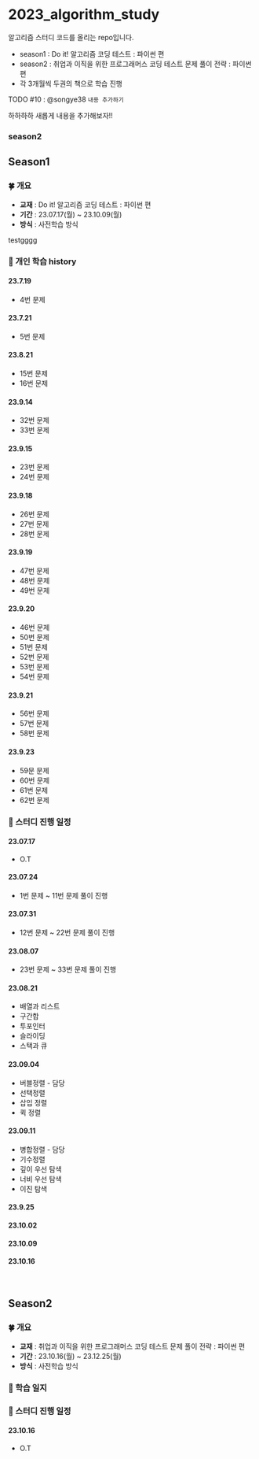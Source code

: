 # 2023_algorithm_study
알고리즘 스터디 코드를 올리는 repo입니다.
- season1 : Do it! 알고리즘 코딩 테스트 : 파이썬 편
- season2 : 취업과 이직을 위한 프로그래머스 코딩 테스트 문제 풀이 전략 : 파이썬 편
- 각 3개월씩 두권의 책으로 학습 진행

TODO #10 : @songye38 `내용 추가하기`

하하하하 새롭게 내용을 추가해보자!!

### season2
## Season1 
### 🍀 개요
- **교재** : Do it! 알고리즘 코딩 테스트 : 파이썬 편
- **기간** : 23.07.17(월) ~ 23.10.09(월)
- **방식** : 사전학습 방식


testgggg
### 🎯 개인 학습 history
#### 23.7.19 
- 4번 문제

#### 23.7.21
- 5번 문제

#### 23.8.21
- 15번 문제
- 16번 문제

#### 23.9.14
- 32번 문제
- 33번 문제

#### 23.9.15
- 23번 문제
- 24번 문제

#### 23.9.18
- 26번 문제
- 27번 문제
- 28번 문제

#### 23.9.19
- 47번 문제
- 48번 문제
- 49번 문제

#### 23.9.20
- 46번 문제
- 50번 문제
- 51번 문제
- 52번 문제
- 53번 문제
- 54번 문제

#### 23.9.21
- 56번 문제
- 57번 문제
- 58번 문제

#### 23.9.23
- 59문 문제
- 60번 문제
- 61번 문제
- 62번 문제

### 🎁 스터디 진행 일정
#### 23.07.17
- O.T


#### 23.07.24
- 1번 문제 ~ 11번 문제 풀이 진행


#### 23.07.31
- 12번 문제 ~ 22번 문제 풀이 진행


#### 23.08.07
- 23번 문제 ~ 33번 문제 풀이 진행


#### 23.08.21
- 배열과 리스트
- 구간합
- 투포인터
- 슬라이딩
- 스택과 큐


#### 23.09.04
- 버블정렬 - 담당
- 선택정렬
- 삽입 정렬
- 퀵 정렬


#### 23.09.11
- 병합정렬 - 담당
- 기수정렬
- 깊이 우선 탐색
- 너비 우선 탐색
- 이진 탐색


#### 23.9.25


#### 23.10.02


#### 23.10.09


#### 23.10.16



<br>

## Season2 
### 🍀 개요
- **교재** : 취업과 이직을 위한 프로그래머스 코딩 테스트 문제 풀이 전략 : 파이썬 편
- **기간** : 23.10.16(월) ~ 23.12.25(월)
- **방식** : 사전학습 방식


### 🎯 학습 일지
### 🎁 스터디 진행 일정
#### 23.10.16
- O.T

<br>


